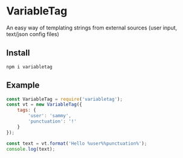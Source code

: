 # VariableTag
An easy way of templating strings from external sources (user input, text/json config files)

## Install 
`npm i variabletag`

## Example
```js
const VariableTag = require('variabletag');
const vt = new VariableTag({
	tags: {
		'user': 'sammy',
		'punctuation': '!'
	}
});

const text = vt.format('Hello %user%%punctuation%');
console.log(text);
```
